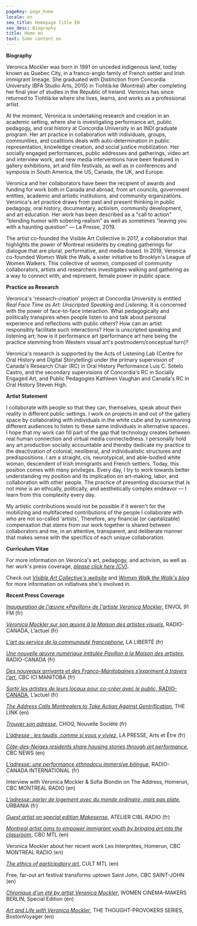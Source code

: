 ```yaml
---
pageKey: page_home
locale: en
seo_title: Homepage Title EN
seo_desc: Biography
title: Home en
text: Some content en
---
```

**Biography**

Veronica Mockler was born in 1991 on unceded indigenous land, today known as Quebec City, in a franco-anglo family of French settler and Irish immigrant lineage. She graduated with Distinction from Concordia University (BFA Studio Arts, 2015) in Tiohtià:ke (Montréal) after completing her final year of studies in the Republic of Ireland. Veronica has since returned to Tiohtià:ke where she lives, learns, and works as a professional artist.

At the moment, Veronica is undertaking research and creation in an academic setting, where she is investigating performance art, public pedagogy, and oral history at Concordia University in an INDI graduate program. Her art practice in collaboration with individuals, groups, communities, and coalitions deals with auto-determination in public representation, knowledge creation, and social justice mobilization. Her socially engaged performances, public addresses and gatherings, video art and interview work, and new media interventions have been featured in gallery exhibitions, art and film festivals, as well as in conferences and symposia in South America, the US, Canada, the UK, and Europe.

Veronica and her collaborators have been the recipient of awards and funding for work both in Canada and abroad, from art councils, government entities, academic and artistic institutions, and community organizations. Veronica's art practice draws from past and present thinking in public pedagogy, oral history, documentary, activism, community development, and art education. Her work has been described as a "call to action" "blending humor with sobering realism" as well as sometimes "leaving you with a haunting question" — La Presse, 2019.

The artist co-founded the Visible Art Collective in 2017,  a collaboration that highlights the power of Montreal residents by creating gatherings for dialogue that are plural, performative, and media-based. In 2019, Veronica co-founded Womxn Walk the Walk, a sister initiative to Brooklyn's League of Women Walkers. This collective of womxn, composed of community collaborators, artists and researchers investigates walking and gathering as a way to connect with, and represent, female power in public space.

**Practice as Research**

Veronica's 'research-creation' project at Concordia University is entitled _Real Face Time as Art: Unscripted Speaking and Listening._ It is concerned with the power of face-to-face interaction. What pedagogically and politically transpires when people listen to and talk about personal experience and reflections with public _others_? How can an artist responsibly facilitate such interactions? How is unscripted speaking and listening art; how is it performance art (performance art here being the practice stemming from Western visual art's postmodern/conceptual turn)?

Veronica's research is supported by the Acts of Listening Lab (Centre for Oral History and Digital Storytelling) under the primary supervision of Canada's Research Chair (RC) in Oral History Performance Luis C. Sotelo Castro, and the secondary supervisions of Concordia's RC in Socially Engaged Art, and Public Pedagogies Kathleen Vaughan and Canada's RC in Oral History Steven High.

**Artist Statement**

I collaborate with people so that they can, themselves, speak about their reality in different public settings. I work on projects in and out of the gallery space by collaborating with individuals in the white cube and by summoning different audiences to listen to these same individuals in alternative spaces. I hope that my work can fill part of the gap that technology creates between real human connection and virtual media connectedness. I personally hold any art production socially accountable and thereby dedicate my practice to the deactivation of colonial, neoliberal, and individualistic structures and predispositions. I am a straight, cis, neurotypical, and able-bodied white woman, descendent of Irish immigrants and French settlers. Today, this position comes with many privileges. Every day, I try to work towards better understanding my position and its implication on art-making, labor, and collaboration with other people. The practice of presenting discourse that is not mine is an ethically, politically, and aesthetically complex endeavor — I learn from this complexity every day.

My artistic contributions would not be possible if it weren't for the mobilizing and multifaceted contributions of the people I collaborate with who are not so-called 'artists'. Therefore, any financial (or capitalizable) compensation that stems from our work together is shared between collaborators and me, in an attentive, transparent, and deliberate manner that makes sense with the specifics of each unique collaboration. 

**Curriculum Vitae**

For more information on Veronica's art, pedagogy, and activism, as well as her work's press coverage, [_please click here (CV)_](https://drive.google.com/file/d/12vvM0hjbO3XGAag1FLyTr5xoK0rfGQxU/view)**.**

Check out [_Visible Art Collective's website_](http://visibleart.ca/) and [_Womxn Walk the Walk's blog_](https://womenwalkmontreal.tumblr.com/) for more information on initiatives she's involved in. 

**Recent Press Coverage**

[_Inauguration de l'œuvre «Pavillon» de l'artiste Veronica Mockler_](https://soundcloud.com/envol-91/inauguration-de-luvre-pavillon-de-lartiste-veronicapierre), ENVOL 91 FM (fr)

[_Veronica Mockler sur son œuvre à la Maison des artistes visuels_](https://ici.radio-canada.ca/premiere/emissions/l-actuel/episodes/449721/rattrapage-du-mercredi-4-decembre-2019/8), RADIO-CANADA, L’actuel (fr)

[_L’art au service de la communauté francophone_](https://www.la-liberte.ca/2019/08/31/lart-au-service-de-la-communaute-francophone/), LA LIBERTÉ (fr)

[_Une nouvelle œuvre numérique intitulée Pavillon à la Maison des artistes_](https://ici.radio-canada.ca/premiere/emissions/le-6-a-9/episodes/442048/audio-fil-du-jeudi-29-aout-2019), RADIO-CANADA (fr)

[_Des nouveaux arrivants et des Franco-Manitobaines s’expriment à travers l’art_](https://ici.radio-canada.ca/nouvelle/1279345/art-visuel-communaute-francophone-nouveaux-arrivants-franco-manitobain), CBC ICI MANITOBA (fr)

[_Sortir les artistes de leurs locaux pour co-créer avec le public,_ RADIO-CANADA](https://ici.radio-canada.ca/premiere/emissions/l-actuel/episodes/442008/audio-fil-du-mercredi-28-aout-2019/3), L’actuel (fr)

[_The Address Calls Montrealers to Take Action Against Gentrification_](https://thelinknewspaper.ca/article/the-address-calls-montrealers-to-take-action-against-gentrification), THE LINK (en)

[_Trouver son adresse_](https://www.choq.ca/nouvelles/trouver-son-adresse), CHOQ, Nouvelle Société (fr)

[_L’adresse : les taudis, comme si vous y viviez_](http://mi.lapresse.ca/screens/1ac03c7e-7d0d-43aa-9328-32ba29c8b0c47C_0.html), LA PRESSE, Arts et Être (fr)

[_Côte-des-Neiges residents share housing stories through art performance_](https://www.cbc.ca/news/canada/montreal/cdn-housing-experience-performance-1.5148645), CBC NEWS (en)

[_L’adresse: une performance ethnodocu immersive bilingue_](https://www.rcinet.ca/fr/2019/05/24/ladresse-une-performance-ethno-documentaire-immersive-bilingue-au-coeur-de-larrondissement-cote-des-neiges/), RADIO-CANADA INTERNATIONAL (fr)

Interview with Veronica Mockler & Sofia Blondin on The Address, Homerun, CBC MONTREAL RADIO (en)

[_L’adresse: parler de logement avec du monde ordinaire, mais pas plate_](https://urbania.ca/article/ladresse-parler-de-logement-avec-du-monde-ordinaire-mais-pas-plate), URBANIA (fr)

[_Guest artist on special edition Makesense_](https://www.radioatelier.ca/tag/veronica-mockler/), ATELIER CIBL RADIO (fr)

[_Montreal artist aims to empower immigrant youth by bringing art into the classroom_](https://www.cbc.ca/news/canada/montreal/montreal-artist-immigrant-kids-1.5097305), CBC MTL (en)

Veronica Mockler about her recent work Les Interprètes, Homerun, CBC MONTREAL RADIO (en)

[_The ethics of participatory art_](https://cultmtl.com/2019/04/veronica-mockler-les-interpretes/), CULT MTL (en)

Free, far-out art festival transforms uptown Saint John, CBC SAINT-JOHN (en)

[_Chronique d'un été by artist Veronica Mockler_](https://issuu.com/womencinereview/docs/special.edition/98), WOMEN CINEMA-MAKERS BERLIN, Special Edition (en)

[_Art and Life with Veronica Mockler_](http://bostonvoyager.com/interview/art-life-veronica-mockler/), THE THOUGHT-PROVOKERS SERIES, BostonVoyager (en)
